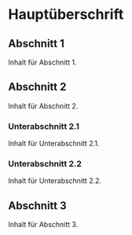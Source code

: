 # Hauptüberschrift

## Abschnitt 1

Inhalt für Abschnitt 1.

## Abschnitt 2

Inhalt für Abschnitt 2.

### Unterabschnitt 2.1

Inhalt für Unterabschnitt 2.1.

### Unterabschnitt 2.2

Inhalt für Unterabschnitt 2.2.

## Abschnitt 3

Inhalt für Abschnitt 3.